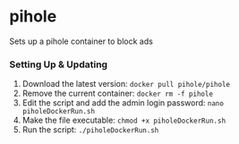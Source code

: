# pihole
Sets up a pihole container to block ads
 
### Setting Up & Updating

1. Download the latest version: `docker pull pihole/pihole`
2. Remove the current container: `docker rm -f pihole`
3. Edit the script and add the admin login password: `nano piholeDockerRun.sh`
4. Make the file executable: `chmod +x piholeDockerRun.sh`
5. Run the script: `./piholeDockerRun.sh`

